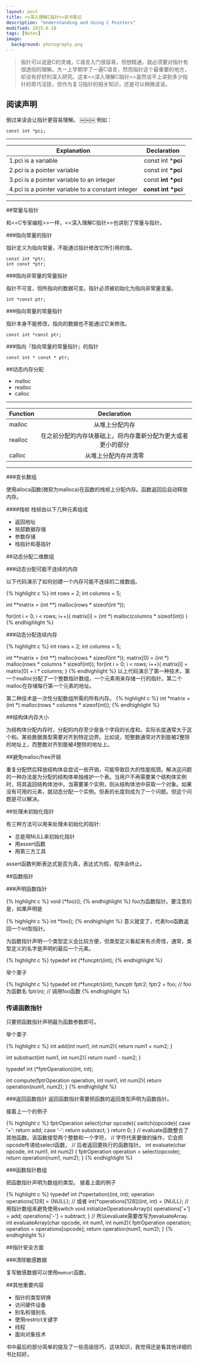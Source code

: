 ```yaml
---
layout: post
title: <<深入理解C指针>>读书笔记
description: "Understanding and Using C Pointers"
modified: 2015-6-18
tags: [Notes]
image:
  background: photography.png
---
```


>指针可以说是C的灵魂，C语言入门很容易，但想精通，就必须要对指针有很透彻的理解。大一上学期学了一遍C语言，然而指针这个最重要的地方，却没有好好的深入研究。这本<<深入理解C指针>>虽然谈不上讲到多少指针的奇巧淫技，但作为复习指针的相关知识，还是可以稍微读读。

## 阅读声明
倒过来读会让指针更容易理解。
￼￼￼
例如：

```
const int *pci;
```

---

| Explanation |  Declaration   |
| ------------- |:-------------:| 
|1.pci is a variable|const int *<strong>pci</strong> | 
|2.pci is a pointer variable| const int <strong> *pci</strong>| 
|3.pci is a pointer variable to an integer|const <strong> int *pci</strong> |
|4.pci is a pointer variable to a constant integer| <strong>const int *pci </strong>|
 
 ---
 
##常量与指针
 
和<<C专家编程>>一样，<<深入理解C指针>>也讲到了常量与指针。

###指向常量的指针

指针定义为指向常量，不能通过指针修改它所引用的值。

```
const int *ptr;
int const *ptr;
```

###指向非常量的常量指针

指针不可变，但所指向的数据可变。指针必须被初始化为指向非常量变量。

```
int *const ptr;
```

###指向常量的常量指针
 
指针本身不能修改，指向的数据也不能通过它来修改。

```
const int *const ptr;
```

###指向『指向常量的常量指针』的指针

```
const int * const * ptr;
```

##动态内存分配

* malloc
* realloc
* calloc

---

| Function |  Declaration   |
| ------------- |:-------------:| 
|malloc|从堆上分配内存| 
|realloc|在之前分配的内存块基础上，将内存重新分配为更大或者更小的部分|
|calloc|从堆上分配内存并清零|  

---

###变长数组

使用alloca函数(微软为malloca)在函数的栈帧上分配内存。函数返回后自动释放内存。

####栈帧
栈帧由以下几种元素组成

* 返回地址
* 局部数据存储
* 参数存储
* 栈指针和基指针

##动态分配二维数组

###动态分配可能不连续的内存

以下代码演示了如何创建一个内存可能不连续的二维数组。

{% highlight c %}
int rows = 2;
int columns = 5;

int **matrix = (int **) malloc(rows * sizeof(int *));

for(int i = 0; i < rows; i++){
	matrix[i] = (int *) malloc(columns * sizeof(int))
}
{% endhighlight %}

###动态分配连续内存

{% highlight c %}
int rows = 2;
int columns = 5;

int **matrix = (int **) malloc(rows * sizeof(int *));
matrix[0] = (int *) malloc(rows * columns * sizeof(int));
for(int i = 0; i < rows; i++){
	matrix[i] = matrix[0] + i * columns;
}
{% endhighlight %}
以上代码演示了第一种技术，第一个malloc分配了一个整数指针数组，一个元素用来存储一行的指针。第二个malloc在存储每行第一个元素的地址。

第二种技术是一次性分配数组所需的所有内存。
{% highlight c %}
int *matrix = (int *) malloc(rows * columns * sizeof(int));
{% endhighlight %}

##结构体内存大小

为结构体分配内存时，分配的内存至少是各个字段的长度和。实际长度通常大于这个和。某些数据类型需要对齐到特定边界。比如说，短整数通常对齐到能被2整除的地址上，而整数对齐到能被4整除的地址上。

##避免malloc/free开销

重复分配然后释放结构体会尝试一些开销，可能导致巨大的性能瓶颈。解决这问题的一种办法是为分配的结构体单独维护一个表。当用户不再需要某个结构体实例时，将其返回结构体池中。当需要某个实例，则从结构体池中获取一个对象。如果没有可用的元素，就动态分配一个实例。但表的长度则成为了一个问题。但这个问题是可以解决。

##处理未初始化指针

有三种方法可以用来处理未初始化的指针:

* 总是用NULL来初始化指针
* 用assert函数
* 用第三方工具

assert函数判断表达式是否为真，表达式为假，程序会终止。

##函数指针

###声明函数指针

{% highlight c %}
void (*foo)();
{% endhighlight %}
foo为函数指针。要注意的是，如果声明是

{% highlight c %}
int *foo();
{% endhighlight %}
意义就变了，代表foo函数返回一个int型指针。

为函数指针声明一个类型定义会比较方便，但类型定义看起来有点奇怪，通常，类型定义的名字是声明的最后一个元素。

{% highlight c %}
typedef int (*funcptr)(int);
{% endhighlight %}

举个栗子

{% highlight c %}
typedef int (*funcptr)(int);
funcptr fptr2;
fptr2 = foo; // 	foo为函数名
fptr(n);	// 调用foo函数
{% endhighlight %}
### 传递函数指针

只要把函数指针声明最为函数参数即可。

举个栗子

{% highlight c %}
int add(int num1, int num2){
	return num1 + num2;
}

int substract(int num1, int num2){
	return num1 - num2;
}

typedef int (*fptrOperation)(int, int);

int compute(fptrOperation operation, int num1, int num2){
	return operation(num1, num2);
}
{% endhighlight %}

###返回函数指针
返回函数指针需要把函数的返回类型声明为函数指针。

接着上一个的例子

{% highlight c %}
fptrOperation select(char opcode){
    switch(opcode){
        case '+': return add;
        case '-': return substract;
    }
    return 0;
}
// evaluate函数整合了其他函数。该函数接受两个整数和一个字符，
// 字符代表要做的操作，它会把opcode传递给select函数，
// 后者返回要执行的函数指针。
int evaluate(char opcode, int num1, int num2)
{
    fptrOperation operation = select(opcode);
    return operation(num1, num2);
}
{% endhighlight %}

###函数指针数组

把函数指针声明为数组的类型。
接着上面的例子

{% highlight c %}
typedef int (*opertation)(int, int);
operation operations[128] = {NULL};
// 或者 int(*operations[128])(int, int) = {NULL};
// 用指针数组来避免使用switch
void initializeOperationsArray(){
	operations['+'] = add;
	operations['-'] = subtract;
}
// 所以evaluate需要改写为evaluateArray.
int evaluateArray(char opcode, int num1, int num2){
	fptrOperation operation;
	operation = operations[opcode];
	return operation(num1, num2);
}
{% endhighlight %}

##指针安全方面

###清除敏感数据

复写敏感数据可以使用`memset`函数。

##其他重要内容

* 指针的类型转换
* 访问硬件设备
* 别名和强别名
* 使用restrict关键字
* 线程
* 面向对象技术

书中最后的部分简单的提及了一些高级技巧，这块知识，我觉得还是看其他详细的书比较好。

